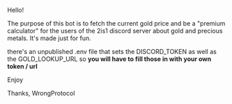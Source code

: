 Hello!

The purpose of this bot is to fetch the current gold price and be a "premium calculator" for the users of the 2is1 discord server about gold and precious metals. 
It's made just for fun. 

there's an unpublished .env file that sets the DISCORD_TOKEN as well as the GOLD_LOOKUP_URL
so 
**you will have to fill those in with your own token / url**

Enjoy

Thanks,
WrongProtocol
